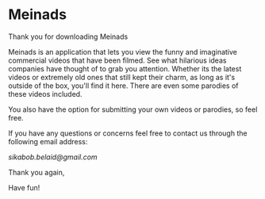 # Meinads

Thank you for downloading Meinads

Meinads is an application that lets you view the funny and imaginative commercial videos that have been filmed. See what hilarious ideas companies have thought of to grab you attention. Whether its the latest videos or extremely old ones that still kept their charm, as long as it's outside of the box, you'll find it here. There are even some parodies of these videos included.

You also have the option for submitting your own videos or parodies, so feel free.

If you have any questions or concerns feel free to contact us through the following email address:

_sikabob.belaid@gmail.com_

Thank you again,

Have fun!
